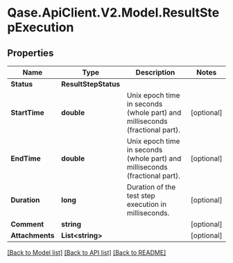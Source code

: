 # Qase.ApiClient.V2.Model.ResultStepExecution

## Properties

Name | Type | Description | Notes
------------ | ------------- | ------------- | -------------
**Status** | **ResultStepStatus** |  | 
**StartTime** | **double** | Unix epoch time in seconds (whole part) and milliseconds (fractional part). | [optional] 
**EndTime** | **double** | Unix epoch time in seconds (whole part) and milliseconds (fractional part). | [optional] 
**Duration** | **long** | Duration of the test step execution in milliseconds. | [optional] 
**Comment** | **string** |  | [optional] 
**Attachments** | **List&lt;string&gt;** |  | [optional] 

[[Back to Model list]](../../README.md#documentation-for-models) [[Back to API list]](../../README.md#documentation-for-api-endpoints) [[Back to README]](../../README.md)

